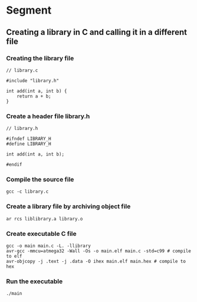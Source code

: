 # Segment

## Creating a library in C and calling it in a different file
### Creating the library file
```
// library.c

#include "library.h"

int add(int a, int b) {
    return a + b;
}

```
### Create a header file library.h
```
// library.h

#ifndef LIBRARY_H
#define LIBRARY_H

int add(int a, int b);

#endif
```

### Compile the source file
```
gcc -c library.c
```
### Create a library file by archiving object file
```
ar rcs liblibrary.a library.o
```
### Create executable C file
```
gcc -o main main.c -L. -llibrary
avr-gcc -mmcu=atmega32 -Wall -Os -o main.elf main.c -std=c99 # compile to elf
avr-objcopy -j .text -j .data -O ihex main.elf main.hex # compile to hex
```
### Run the executable
```
./main
```

